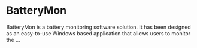 # BatteryMon
BatteryMon is a battery monitoring software solution. It has been designed as an easy-to-use Windows based application that allows users to monitor the ...
